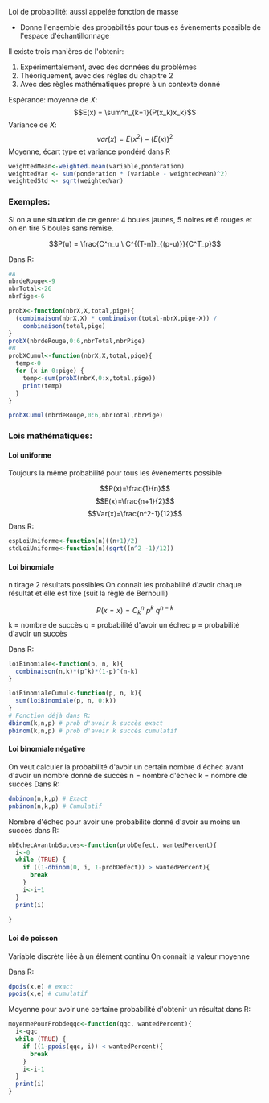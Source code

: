 Loi de probabilité: aussi appelée fonction de masse
* Donne l'ensemble des probabilités pour tous es évènements possible de l'espace d'échantillonnage

Il existe trois manières de l'obtenir:
1. Expérimentalement, avec des données du problèmes
2. Théoriquement, avec des règles du chapitre 2
3. Avec des règles mathématiques propre à un contexte donné

Espérance: moyenne de $X$: $$E(x) = \sum^n_{k=1}{P(x_k)x_k}$$
Variance de $X$: $$var(x) = E(x^2) - \left( E(x) \right)^2$$
Moyenne, écart type et variance pondéré dans R
```r
weightedMean<-weighted.mean(variable,ponderation)
weightedVar <- sum(ponderation * (variable - weightedMean)^2)
weightedStd <- sqrt(weightedVar)
```

### Exemples:
Si on a une situation de ce genre: 4 boules jaunes, 5 noires et 6 rouges et on en tire 5 boules sans remise.

$$P(u) = \frac{C^n_u \ C^{(T-n)}_{(p-u)}}{C^T_p}$$

Dans R:
```r
#A
nbrdeRouge<-9
nbrTotal<-26
nbrPige<-6

probX<-function(nbrX,X,total,pige){
  (combinaison(nbrX,X) * combinaison(total-nbrX,pige-X)) / 
    combinaison(total,pige)
}
probX(nbrdeRouge,0:6,nbrTotal,nbrPige)
#B
probXCumul<-function(nbrX,X,total,pige){
  temp<-0
  for (x in 0:pige) {
    temp<-sum(probX(nbrX,0:x,total,pige))
    print(temp)
  }
}

probXCumul(nbrdeRouge,0:6,nbrTotal,nbrPige)

```

### Lois mathématiques:

#### Loi uniforme
Toujours la même probabilité pour tous les évènements possible

$$P(x)=\frac{1}{n}$$
$$E(x)=\frac{n+1}{2}$$
$$Var(x)=\frac{n^2-1}{12}$$
Dans R:
```r
espLoiUniforme<-function(n)((n+1)/2)
stdLoiUniforme<-function(n)(sqrt((n^2 -1)/12))
```
#### Loi binomiale
n tirage
2 résultats possibles
On connait les probabilité d'avoir chaque résultat et elle est fixe (suit la règle de Bernoulli)

$$P(x=x)=C^n_k \ p^k \ q^{n-k}$$
k = nombre de succès
q = probabilité d'avoir un échec
p = probabilité d'avoir un succès

Dans R:
```r
loiBinomiale<-function(p, n, k){
  combinaison(n,k)*(p^k)*(1-p)^(n-k)
}

loiBinomialeCumul<-function(p, n, k){
  sum(loiBinomiale(p, n, 0:k))
}
# Fonction déjà dans R:
dbinom(k,n,p) # prob d'avoir k succès exact
pbinom(k,n,p) # prob d'avoir k succès cumulatif
```
#### Loi binomiale négative
On veut calculer la probabilité d'avoir un certain nombre d'échec avant d'avoir un nombre donné de succès
n = nombre d'échec
k = nombre de succès
Dans R:
```r
dnbinom(n,k,p) # Exact
pnbinom(n,k,p) # Cumulatif
```
Nombre d'échec pour avoir une probabilité donné d'avoir au moins un succès dans R:
```r
nbEchecAvantnbSucces<-function(probDefect, wantedPercent){
  i<-0
  while (TRUE) {
    if ((1-dbinom(0, i, 1-probDefect)) > wantedPercent){
      break
    }
    i<-i+1
  }
  print(i)
  
}
```

#### Loi de poisson
Variable discrète liée à un élément continu
On connait la valeur moyenne

Dans R:
```r
dpois(x,e) # exact
ppois(x,e) # cumulatif
```

Moyenne pour avoir une certaine probabilité d'obtenir un résultat dans R:
```r
moyennePourProbdeqqc<-function(qqc, wantedPercent){
  i<-qqc
  while (TRUE) {
    if ((1-ppois(qqc, i)) < wantedPercent){
      break
    }
    i<-i-1
  }
  print(i)
}
```
